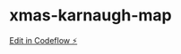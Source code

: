 # xmas-karnaugh-map

[Edit in Codeflow ⚡️](https://stackblitz.com/~/github.com/fknipp/xmas-karnaugh-map)